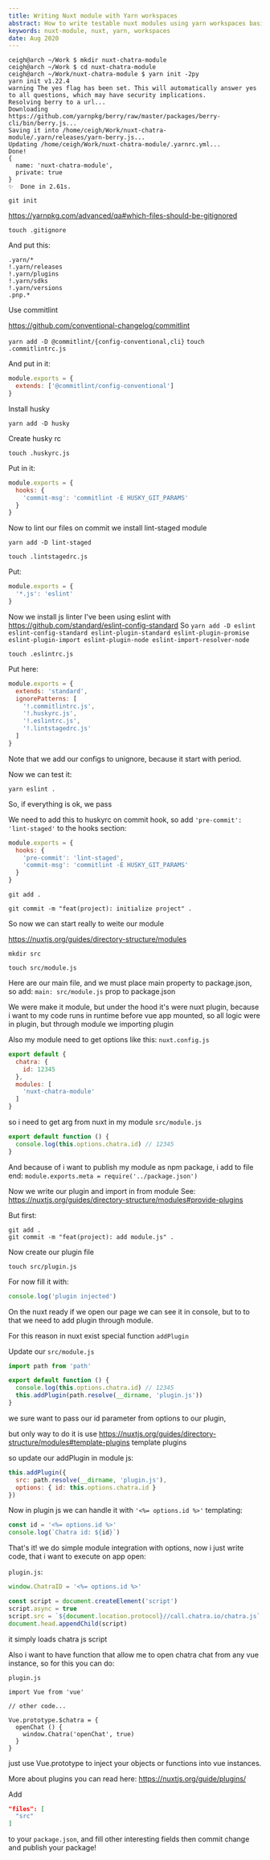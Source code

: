 ```yaml
---
title: Writing Nuxt module with Yarn workspaces
abstract: How to write testable nuxt modules using yarn workspaces basics
keywords: nuxt-module, nuxt, yarn, workspaces
date: Aug 2020
---
```


```shell
ceigh@arch ~/Work $ mkdir nuxt-chatra-module
ceigh@arch ~/Work $ cd nuxt-chatra-module
ceigh@arch ~/Work/nuxt-chatra-module $ yarn init -2py
yarn init v1.22.4
warning The yes flag has been set. This will automatically answer yes to all questions, which may have security implications.
Resolving berry to a url...
Downloading https://github.com/yarnpkg/berry/raw/master/packages/berry-cli/bin/berry.js...
Saving it into /home/ceigh/Work/nuxt-chatra-module/.yarn/releases/yarn-berry.js...
Updating /home/ceigh/Work/nuxt-chatra-module/.yarnrc.yml...
Done!
{
  name: 'nuxt-chatra-module',
  private: true
}
✨  Done in 2.61s.
```

```
git init
```

https://yarnpkg.com/advanced/qa#which-files-should-be-gitignored

`touch .gitignore`

And put this:

```
.yarn/*
!.yarn/releases
!.yarn/plugins
!.yarn/sdks
!.yarn/versions
.pnp.*
```

Use commitlint

https://github.com/conventional-changelog/commitlint



`yarn add -D @commitlint/{config-conventional,cli}`
`touch .commitlintrc.js`

And put in it:

```js
module.exports = {
  extends: ['@commitlint/config-conventional']
}
```

Install husky

`yarn add -D husky`

Create husky rc

`touch .huskyrc.js`

Put in it:

```js
module.exports = {
  hooks: {
    'commit-msg': 'commitlint -E HUSKY_GIT_PARAMS'
  }
}
```

Now to lint our files on commit we install lint-staged module

`yarn add -D lint-staged`

`touch .lintstagedrc.js`

Put:

```js
module.exports = {
  '*.js': 'eslint'
}
```

Now we install js linter
I've been using eslint with
https://github.com/standard/eslint-config-standard
So
`yarn add -D eslint eslint-config-standard eslint-plugin-standard eslint-plugin-promise eslint-plugin-import eslint-plugin-node eslint-import-resolver-node`

`touch .eslintrc.js`

Put here:

```js
module.exports = {
  extends: 'standard',
  ignorePatterns: [
    '!.commitlintrc.js',
    '!.huskyrc.js',
    '!.eslintrc.js',
    '!.lintstagedrc.js'
  ]
}
```

Note that we add our configs to unignore, because it start with period.


Now we can test it:

`yarn eslint .`

So, if everything is ok, we pass


We need to add this to huskyrc on commit hook, so add
`'pre-commit': 'lint-staged'` to the hooks section:

```js
module.exports = {
  hooks: {
    'pre-commit': 'lint-staged',
    'commit-msg': 'commitlint -E HUSKY_GIT_PARAMS'
  }
}
```

`git add .`

`git commit -m "feat(project): initialize project" .`




So now we can start really to weite our module

https://nuxtjs.org/guides/directory-structure/modules


`mkdir src`

`touch src/module.js`

Here are our main file, and we must place main property to package.json,
so add:
`main: src/module.js` prop to package.json

We were make it module, but under the hood it's were nuxt plugin, because i want to my
code runs in runtime before vue app mounted, so all logic were in plugin, but through module
we importing plugin


Also my module need to get options like this:
`nuxt.config.js`
```js
export default {
  chatra: {
    id: 12345
  },
  modules: [
    'nuxt-chatra-module'
  ]
}
```

so i need to get arg from nuxt in my module
`src/module.js`

```js
export default function () {
  console.log(this.options.chatra.id) // 12345
}
```

And because of i want to publish my module as npm package, i add to file end:
`module.exports.meta = require('../package.json')`


Now we write our plugin and import in from module
See: https://nuxtjs.org/guides/directory-structure/modules#provide-plugins

But first:

```shell
git add .
git commit -m "feat(project): add module.js" .
```


Now create our plugin file

`touch src/plugin.js`

For now fill it with:
```js
console.log('plugin injected')
```

On the nuxt ready if we open our page
we can see it in console, but to to that we need to add plugin through module.

For this reason in nuxt exist special function `addPlugin`

Update our `src/module.js`

```js
import path from 'path'

export default function () {
  console.log(this.options.chatra.id) // 12345
  this.addPlugin(path.resolve(__dirname, 'plugin.js'))
}
```

we sure want to pass our id parameter from options to our plugin,

   but only way to do it is use
https://nuxtjs.org/guides/directory-structure/modules#template-plugins
template plugins

so update our addPlugin in module js:

```js
this.addPlugin({
  src: path.resolve(__dirname, 'plugin.js'),
  options: { id: this.options.chatra.id }
})
```

Now in plugin js we can handle it with `'<%= options.id %>'` templating:

```js
const id = '<%= options.id %>'
console.log(`Chatra id: ${id}`)
```

That's it! we do simple module integration with options, now i just write code, that i
want to execute on app open:

`plugin.js`:

```js
window.ChatraID = '<%= options.id %>'

const script = document.createElement('script')
script.async = true
script.src = `${document.location.protocol}//call.chatra.io/chatra.js`
document.head.appendChild(script)
```

it simply loads chatra js script

Also i want to have function that allow me to open chatra chat from any vue instance,
so for this you can do:

`plugin.js`
```
import Vue from 'vue'

// other code...

Vue.prototype.$chatra = {
  openChat () {
    window.Chatra('openChat', true)
  }
}
```

just use Vue.prototype to inject your objects or functions into vue instances.

More about plugins you can read here: https://nuxtjs.org/guide/plugins/


Add
```json
"files": [
  "src"
]
```
to your `package.json`, and fill other interesting fields
then commit change and publish your package!
